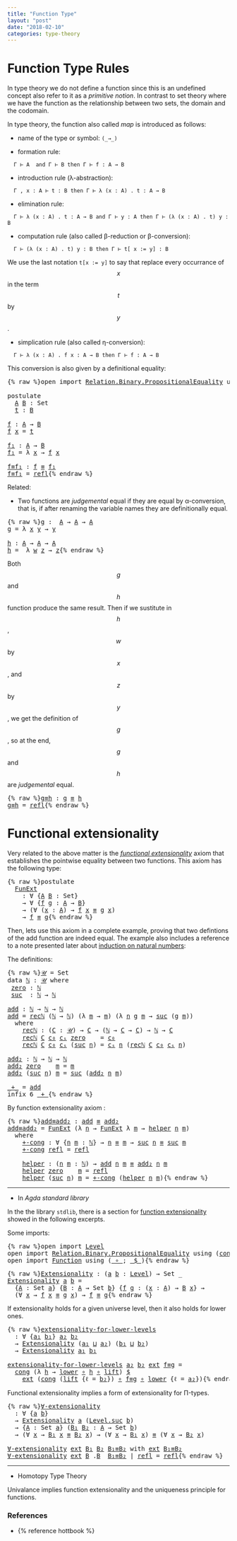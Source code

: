 ```yaml
---
title: "Function Type"
layout: "post"
date: "2018-02-10"
categories: type-theory
---
```


# Function Type Rules

In type theory we do not define a function since this is an undefined concept
also refer to it as a *primitive notion*. In contrast to set theory where we
have the function as the relationship between two sets, the domain and the
codomain.

In type theory, the function also called *map* is introduced as follows:

+ name of the type or symbol: `(_→_)`

+ formation rule:
```
  Γ ⊢ A  and Γ ⊢ B then Γ ⊢ f : A → B
```

+ introduction rule (λ-abstraction):
```
  Γ , x : A ⊢ t : B then Γ ⊢ λ (x : A) . t : A → B
```

+ elimination rule:
```
  Γ ⊢ λ (x : A) . t : A → B and Γ ⊢ y : A then Γ ⊢ (λ (x : A) . t) y : B
```

+ computation rule (also called β-reduction or β-conversion):
```
  Γ ⊢ (λ (x : A) . t) y : B then Γ ⊢ t[ x := y] : B
```
We use the last notation `t[x := y]` to say that replace every occurrance of
$$x$$ in the term $$t$$ by $$y$$.

+ simplication rule (also called η-conversion):
```
  Γ ⊢ λ (x : A) . f x : A → B then Γ ⊢ f : A → B
```
  This conversion is also given by a definitional equality:

<pre class="Agda">{% raw %}<a id="1145" class="Keyword">open</a> <a id="1150" class="Keyword">import</a> <a id="1157" href="https://agda.github.io/agda-stdlib/Relation.Binary.PropositionalEquality.html" class="Module">Relation.Binary.PropositionalEquality</a> <a id="1195" class="Keyword">using</a> <a id="1201" class="Symbol">(</a><a id="1202" href="https://agda.github.io/agda-stdlib/Agda.Builtin.Equality.html#83" class="Datatype Operator">_≡_</a><a id="1205" class="Symbol">;</a> <a id="1207" href="https://agda.github.io/agda-stdlib/Agda.Builtin.Equality.html#140" class="InductiveConstructor">refl</a><a id="1211" class="Symbol">)</a>

<a id="1214" class="Keyword">postulate</a>
  <a id="A"></a><a id="1226" href="{% endraw %}{% link _posts/2018-02-10-functions-in-type-theory.md %}{% raw %}#1226" class="Postulate">A</a> <a id="B"></a><a id="1228" href="{% endraw %}{% link _posts/2018-02-10-functions-in-type-theory.md %}{% raw %}#1228" class="Postulate">B</a> <a id="1230" class="Symbol">:</a> <a id="1232" class="PrimitiveType">Set</a>
  <a id="t"></a><a id="1238" href="{% endraw %}{% link _posts/2018-02-10-functions-in-type-theory.md %}{% raw %}#1238" class="Postulate">t</a> <a id="1240" class="Symbol">:</a> <a id="1242" href="{% endraw %}{% link _posts/2018-02-10-functions-in-type-theory.md %}{% raw %}#1228" class="Postulate">B</a>

<a id="f"></a><a id="1245" href="{% endraw %}{% link _posts/2018-02-10-functions-in-type-theory.md %}{% raw %}#1245" class="Function">f</a> <a id="1247" class="Symbol">:</a> <a id="1249" href="{% endraw %}{% link _posts/2018-02-10-functions-in-type-theory.md %}{% raw %}#1226" class="Postulate">A</a> <a id="1251" class="Symbol">→</a> <a id="1253" href="{% endraw %}{% link _posts/2018-02-10-functions-in-type-theory.md %}{% raw %}#1228" class="Postulate">B</a>
<a id="1255" href="{% endraw %}{% link _posts/2018-02-10-functions-in-type-theory.md %}{% raw %}#1245" class="Function">f</a> <a id="1257" href="{% endraw %}{% link _posts/2018-02-10-functions-in-type-theory.md %}{% raw %}#1257" class="Bound">x</a> <a id="1259" class="Symbol">=</a> <a id="1261" href="{% endraw %}{% link _posts/2018-02-10-functions-in-type-theory.md %}{% raw %}#1238" class="Postulate">t</a>

<a id="f₁"></a><a id="1264" href="{% endraw %}{% link _posts/2018-02-10-functions-in-type-theory.md %}{% raw %}#1264" class="Function">f₁</a> <a id="1267" class="Symbol">:</a> <a id="1269" href="{% endraw %}{% link _posts/2018-02-10-functions-in-type-theory.md %}{% raw %}#1226" class="Postulate">A</a> <a id="1271" class="Symbol">→</a> <a id="1273" href="{% endraw %}{% link _posts/2018-02-10-functions-in-type-theory.md %}{% raw %}#1228" class="Postulate">B</a>
<a id="1275" href="{% endraw %}{% link _posts/2018-02-10-functions-in-type-theory.md %}{% raw %}#1264" class="Function">f₁</a> <a id="1278" class="Symbol">=</a> <a id="1280" class="Symbol">λ</a> <a id="1282" href="{% endraw %}{% link _posts/2018-02-10-functions-in-type-theory.md %}{% raw %}#1282" class="Bound">x</a> <a id="1284" class="Symbol">→</a> <a id="1286" href="{% endraw %}{% link _posts/2018-02-10-functions-in-type-theory.md %}{% raw %}#1245" class="Function">f</a> <a id="1288" href="{% endraw %}{% link _posts/2018-02-10-functions-in-type-theory.md %}{% raw %}#1282" class="Bound">x</a>

<a id="f≡f₁"></a><a id="1291" href="{% endraw %}{% link _posts/2018-02-10-functions-in-type-theory.md %}{% raw %}#1291" class="Function">f≡f₁</a> <a id="1296" class="Symbol">:</a> <a id="1298" href="{% endraw %}{% link _posts/2018-02-10-functions-in-type-theory.md %}{% raw %}#1245" class="Function">f</a> <a id="1300" href="https://agda.github.io/agda-stdlib/Agda.Builtin.Equality.html#83" class="Datatype Operator">≡</a> <a id="1302" href="{% endraw %}{% link _posts/2018-02-10-functions-in-type-theory.md %}{% raw %}#1264" class="Function">f₁</a>
<a id="1305" href="{% endraw %}{% link _posts/2018-02-10-functions-in-type-theory.md %}{% raw %}#1291" class="Function">f≡f₁</a> <a id="1310" class="Symbol">=</a> <a id="1312" href="https://agda.github.io/agda-stdlib/Agda.Builtin.Equality.html#140" class="InductiveConstructor">refl</a>{% endraw %}</pre>

Related:

+ Two functions are *judgemental* equal if they are equal by α-conversion,
that is, if after renaming the variable names they are definitionally equal.

<pre class="Agda">{% raw %}<a id="g"></a><a id="1505" href="{% endraw %}{% link _posts/2018-02-10-functions-in-type-theory.md %}{% raw %}#1505" class="Function">g</a> <a id="1507" class="Symbol">:</a>  <a id="1510" href="{% endraw %}{% link _posts/2018-02-10-functions-in-type-theory.md %}{% raw %}#1226" class="Postulate">A</a> <a id="1512" class="Symbol">→</a> <a id="1514" href="{% endraw %}{% link _posts/2018-02-10-functions-in-type-theory.md %}{% raw %}#1226" class="Postulate">A</a> <a id="1516" class="Symbol">→</a> <a id="1518" href="{% endraw %}{% link _posts/2018-02-10-functions-in-type-theory.md %}{% raw %}#1226" class="Postulate">A</a>
<a id="1520" href="{% endraw %}{% link _posts/2018-02-10-functions-in-type-theory.md %}{% raw %}#1505" class="Function">g</a> <a id="1522" class="Symbol">=</a> <a id="1524" class="Symbol">λ</a> <a id="1526" href="{% endraw %}{% link _posts/2018-02-10-functions-in-type-theory.md %}{% raw %}#1526" class="Bound">x</a> <a id="1528" href="{% endraw %}{% link _posts/2018-02-10-functions-in-type-theory.md %}{% raw %}#1528" class="Bound">y</a> <a id="1530" class="Symbol">→</a> <a id="1532" href="{% endraw %}{% link _posts/2018-02-10-functions-in-type-theory.md %}{% raw %}#1528" class="Bound">y</a>

<a id="h"></a><a id="1535" href="{% endraw %}{% link _posts/2018-02-10-functions-in-type-theory.md %}{% raw %}#1535" class="Function">h</a> <a id="1537" class="Symbol">:</a> <a id="1539" href="{% endraw %}{% link _posts/2018-02-10-functions-in-type-theory.md %}{% raw %}#1226" class="Postulate">A</a> <a id="1541" class="Symbol">→</a> <a id="1543" href="{% endraw %}{% link _posts/2018-02-10-functions-in-type-theory.md %}{% raw %}#1226" class="Postulate">A</a> <a id="1545" class="Symbol">→</a> <a id="1547" href="{% endraw %}{% link _posts/2018-02-10-functions-in-type-theory.md %}{% raw %}#1226" class="Postulate">A</a>
<a id="1549" href="{% endraw %}{% link _posts/2018-02-10-functions-in-type-theory.md %}{% raw %}#1535" class="Function">h</a> <a id="1551" class="Symbol">=</a>  <a id="1554" class="Symbol">λ</a> <a id="1556" href="{% endraw %}{% link _posts/2018-02-10-functions-in-type-theory.md %}{% raw %}#1556" class="Bound">w</a> <a id="1558" href="{% endraw %}{% link _posts/2018-02-10-functions-in-type-theory.md %}{% raw %}#1558" class="Bound">z</a> <a id="1560" class="Symbol">→</a> <a id="1562" href="{% endraw %}{% link _posts/2018-02-10-functions-in-type-theory.md %}{% raw %}#1558" class="Bound">z</a>{% endraw %}</pre>

Both $$g$$ and $$h$$ function produce the same result.
Then if we sustitute in $$h$$, $$w$$ by $$x$$, and $$z$$ by $$y$$,
we get the definition of $$g$$, so at the end, $$g$$ and $$h$$ are
*judgemental* equal.

<pre class="Agda">{% raw %}<a id="g≡h"></a><a id="1800" href="{% endraw %}{% link _posts/2018-02-10-functions-in-type-theory.md %}{% raw %}#1800" class="Function">g≡h</a> <a id="1804" class="Symbol">:</a> <a id="1806" href="{% endraw %}{% link _posts/2018-02-10-functions-in-type-theory.md %}{% raw %}#1505" class="Function">g</a> <a id="1808" href="https://agda.github.io/agda-stdlib/Agda.Builtin.Equality.html#83" class="Datatype Operator">≡</a> <a id="1810" href="{% endraw %}{% link _posts/2018-02-10-functions-in-type-theory.md %}{% raw %}#1535" class="Function">h</a>
<a id="1812" href="{% endraw %}{% link _posts/2018-02-10-functions-in-type-theory.md %}{% raw %}#1800" class="Function">g≡h</a> <a id="1816" class="Symbol">=</a> <a id="1818" href="https://agda.github.io/agda-stdlib/Agda.Builtin.Equality.html#140" class="InductiveConstructor">refl</a>{% endraw %}</pre>

# Functional extensionality

Very related to the above matter is the [*functional extensionality*](https://ncatlab.org/nlab/show/function+extensionality)
axiom that establishes the pointwise equality between two functions.
This axiom has the following type:

<pre class="Agda">{% raw %}<a id="2107" class="Keyword">postulate</a>
  <a id="FunExt"></a><a id="2119" href="{% endraw %}{% link _posts/2018-02-10-functions-in-type-theory.md %}{% raw %}#2119" class="Postulate">FunExt</a>
    <a id="2130" class="Symbol">:</a> <a id="2132" class="Symbol">∀</a> <a id="2134" class="Symbol">{</a><a id="2135" href="{% endraw %}{% link _posts/2018-02-10-functions-in-type-theory.md %}{% raw %}#2135" class="Bound">A</a> <a id="2137" href="{% endraw %}{% link _posts/2018-02-10-functions-in-type-theory.md %}{% raw %}#2137" class="Bound">B</a> <a id="2139" class="Symbol">:</a> <a id="2141" class="PrimitiveType">Set</a><a id="2144" class="Symbol">}</a>
    <a id="2150" class="Symbol">→</a> <a id="2152" class="Symbol">∀</a> <a id="2154" class="Symbol">{</a><a id="2155" href="{% endraw %}{% link _posts/2018-02-10-functions-in-type-theory.md %}{% raw %}#2155" class="Bound">f</a> <a id="2157" href="{% endraw %}{% link _posts/2018-02-10-functions-in-type-theory.md %}{% raw %}#2157" class="Bound">g</a> <a id="2159" class="Symbol">:</a> <a id="2161" href="{% endraw %}{% link _posts/2018-02-10-functions-in-type-theory.md %}{% raw %}#2135" class="Bound">A</a> <a id="2163" class="Symbol">→</a> <a id="2165" href="{% endraw %}{% link _posts/2018-02-10-functions-in-type-theory.md %}{% raw %}#2137" class="Bound">B</a><a id="2166" class="Symbol">}</a>
    <a id="2172" class="Symbol">→</a> <a id="2174" class="Symbol">(∀</a> <a id="2177" class="Symbol">(</a><a id="2178" href="{% endraw %}{% link _posts/2018-02-10-functions-in-type-theory.md %}{% raw %}#2178" class="Bound">x</a> <a id="2180" class="Symbol">:</a> <a id="2182" href="{% endraw %}{% link _posts/2018-02-10-functions-in-type-theory.md %}{% raw %}#2135" class="Bound">A</a><a id="2183" class="Symbol">)</a> <a id="2185" class="Symbol">→</a> <a id="2187" href="{% endraw %}{% link _posts/2018-02-10-functions-in-type-theory.md %}{% raw %}#2155" class="Bound">f</a> <a id="2189" href="{% endraw %}{% link _posts/2018-02-10-functions-in-type-theory.md %}{% raw %}#2178" class="Bound">x</a> <a id="2191" href="https://agda.github.io/agda-stdlib/Agda.Builtin.Equality.html#83" class="Datatype Operator">≡</a> <a id="2193" href="{% endraw %}{% link _posts/2018-02-10-functions-in-type-theory.md %}{% raw %}#2157" class="Bound">g</a> <a id="2195" href="{% endraw %}{% link _posts/2018-02-10-functions-in-type-theory.md %}{% raw %}#2178" class="Bound">x</a><a id="2196" class="Symbol">)</a>
    <a id="2202" class="Symbol">→</a> <a id="2204" href="{% endraw %}{% link _posts/2018-02-10-functions-in-type-theory.md %}{% raw %}#2155" class="Bound">f</a> <a id="2206" href="https://agda.github.io/agda-stdlib/Agda.Builtin.Equality.html#83" class="Datatype Operator">≡</a> <a id="2208" href="{% endraw %}{% link _posts/2018-02-10-functions-in-type-theory.md %}{% raw %}#2157" class="Bound">g</a>{% endraw %}</pre>

Then, lets use this axiom in a complete example, proving that two defintions
of the add function are indeed equal. The example also includes a reference
to a note presented later about
[induction on natural numbers](https://jonaprieto.github.io/2018/02/14/induction-on-identity-types/):

The definitions:

<pre class="Agda">{% raw %}<a id="𝒰"></a><a id="2541" href="{% endraw %}{% link _posts/2018-02-10-functions-in-type-theory.md %}{% raw %}#2541" class="Function">𝒰</a> <a id="2543" class="Symbol">=</a> <a id="2545" class="PrimitiveType">Set</a>
<a id="2549" class="Keyword">data</a> <a id="ℕ"></a><a id="2554" href="{% endraw %}{% link _posts/2018-02-10-functions-in-type-theory.md %}{% raw %}#2554" class="Datatype">ℕ</a> <a id="2556" class="Symbol">:</a> <a id="2558" href="{% endraw %}{% link _posts/2018-02-10-functions-in-type-theory.md %}{% raw %}#2541" class="Function">𝒰</a> <a id="2560" class="Keyword">where</a>
 <a id="ℕ.zero"></a><a id="2567" href="{% endraw %}{% link _posts/2018-02-10-functions-in-type-theory.md %}{% raw %}#2567" class="InductiveConstructor">zero</a> <a id="2572" class="Symbol">:</a> <a id="2574" href="{% endraw %}{% link _posts/2018-02-10-functions-in-type-theory.md %}{% raw %}#2554" class="Datatype">ℕ</a>
 <a id="ℕ.suc"></a><a id="2577" href="{% endraw %}{% link _posts/2018-02-10-functions-in-type-theory.md %}{% raw %}#2577" class="InductiveConstructor">suc</a>  <a id="2582" class="Symbol">:</a> <a id="2584" href="{% endraw %}{% link _posts/2018-02-10-functions-in-type-theory.md %}{% raw %}#2554" class="Datatype">ℕ</a> <a id="2586" class="Symbol">→</a> <a id="2588" href="{% endraw %}{% link _posts/2018-02-10-functions-in-type-theory.md %}{% raw %}#2554" class="Datatype">ℕ</a>

<a id="add"></a><a id="2591" href="{% endraw %}{% link _posts/2018-02-10-functions-in-type-theory.md %}{% raw %}#2591" class="Function">add</a> <a id="2595" class="Symbol">:</a> <a id="2597" href="{% endraw %}{% link _posts/2018-02-10-functions-in-type-theory.md %}{% raw %}#2554" class="Datatype">ℕ</a> <a id="2599" class="Symbol">→</a> <a id="2601" href="{% endraw %}{% link _posts/2018-02-10-functions-in-type-theory.md %}{% raw %}#2554" class="Datatype">ℕ</a> <a id="2603" class="Symbol">→</a> <a id="2605" href="{% endraw %}{% link _posts/2018-02-10-functions-in-type-theory.md %}{% raw %}#2554" class="Datatype">ℕ</a>
<a id="2607" href="{% endraw %}{% link _posts/2018-02-10-functions-in-type-theory.md %}{% raw %}#2591" class="Function">add</a> <a id="2611" class="Symbol">=</a> <a id="2613" href="{% endraw %}{% link _posts/2018-02-10-functions-in-type-theory.md %}{% raw %}#2670" class="Function">recℕ</a> <a id="2618" class="Symbol">(</a><a id="2619" href="{% endraw %}{% link _posts/2018-02-10-functions-in-type-theory.md %}{% raw %}#2554" class="Datatype">ℕ</a> <a id="2621" class="Symbol">→</a> <a id="2623" href="{% endraw %}{% link _posts/2018-02-10-functions-in-type-theory.md %}{% raw %}#2554" class="Datatype">ℕ</a><a id="2624" class="Symbol">)</a> <a id="2626" class="Symbol">(λ</a> <a id="2629" href="{% endraw %}{% link _posts/2018-02-10-functions-in-type-theory.md %}{% raw %}#2629" class="Bound">m</a> <a id="2631" class="Symbol">→</a> <a id="2633" href="{% endraw %}{% link _posts/2018-02-10-functions-in-type-theory.md %}{% raw %}#2629" class="Bound">m</a><a id="2634" class="Symbol">)</a> <a id="2636" class="Symbol">(λ</a> <a id="2639" href="{% endraw %}{% link _posts/2018-02-10-functions-in-type-theory.md %}{% raw %}#2639" class="Bound">n</a> <a id="2641" href="{% endraw %}{% link _posts/2018-02-10-functions-in-type-theory.md %}{% raw %}#2641" class="Bound">g</a> <a id="2643" href="{% endraw %}{% link _posts/2018-02-10-functions-in-type-theory.md %}{% raw %}#2643" class="Bound">m</a> <a id="2645" class="Symbol">→</a> <a id="2647" href="{% endraw %}{% link _posts/2018-02-10-functions-in-type-theory.md %}{% raw %}#2577" class="InductiveConstructor">suc</a> <a id="2651" class="Symbol">(</a><a id="2652" href="{% endraw %}{% link _posts/2018-02-10-functions-in-type-theory.md %}{% raw %}#2641" class="Bound">g</a> <a id="2654" href="{% endraw %}{% link _posts/2018-02-10-functions-in-type-theory.md %}{% raw %}#2643" class="Bound">m</a><a id="2655" class="Symbol">))</a>
  <a id="2660" class="Keyword">where</a>
    <a id="2670" href="{% endraw %}{% link _posts/2018-02-10-functions-in-type-theory.md %}{% raw %}#2670" class="Function">recℕ</a> <a id="2675" class="Symbol">:</a> <a id="2677" class="Symbol">(</a><a id="2678" href="{% endraw %}{% link _posts/2018-02-10-functions-in-type-theory.md %}{% raw %}#2678" class="Bound">C</a> <a id="2680" class="Symbol">:</a> <a id="2682" href="{% endraw %}{% link _posts/2018-02-10-functions-in-type-theory.md %}{% raw %}#2541" class="Function">𝒰</a><a id="2683" class="Symbol">)</a> <a id="2685" class="Symbol">→</a> <a id="2687" href="{% endraw %}{% link _posts/2018-02-10-functions-in-type-theory.md %}{% raw %}#2678" class="Bound">C</a> <a id="2689" class="Symbol">→</a> <a id="2691" class="Symbol">(</a><a id="2692" href="{% endraw %}{% link _posts/2018-02-10-functions-in-type-theory.md %}{% raw %}#2554" class="Datatype">ℕ</a> <a id="2694" class="Symbol">→</a> <a id="2696" href="{% endraw %}{% link _posts/2018-02-10-functions-in-type-theory.md %}{% raw %}#2678" class="Bound">C</a> <a id="2698" class="Symbol">→</a> <a id="2700" href="{% endraw %}{% link _posts/2018-02-10-functions-in-type-theory.md %}{% raw %}#2678" class="Bound">C</a><a id="2701" class="Symbol">)</a> <a id="2703" class="Symbol">→</a> <a id="2705" href="{% endraw %}{% link _posts/2018-02-10-functions-in-type-theory.md %}{% raw %}#2554" class="Datatype">ℕ</a> <a id="2707" class="Symbol">→</a> <a id="2709" href="{% endraw %}{% link _posts/2018-02-10-functions-in-type-theory.md %}{% raw %}#2678" class="Bound">C</a>
    <a id="2715" href="{% endraw %}{% link _posts/2018-02-10-functions-in-type-theory.md %}{% raw %}#2670" class="Function">recℕ</a> <a id="2720" href="{% endraw %}{% link _posts/2018-02-10-functions-in-type-theory.md %}{% raw %}#2720" class="Bound">C</a> <a id="2722" href="{% endraw %}{% link _posts/2018-02-10-functions-in-type-theory.md %}{% raw %}#2722" class="Bound">c₀</a> <a id="2725" href="{% endraw %}{% link _posts/2018-02-10-functions-in-type-theory.md %}{% raw %}#2725" class="Bound">cₛ</a> <a id="2728" href="{% endraw %}{% link _posts/2018-02-10-functions-in-type-theory.md %}{% raw %}#2567" class="InductiveConstructor">zero</a>    <a id="2736" class="Symbol">=</a> <a id="2738" href="{% endraw %}{% link _posts/2018-02-10-functions-in-type-theory.md %}{% raw %}#2722" class="Bound">c₀</a>
    <a id="2745" href="{% endraw %}{% link _posts/2018-02-10-functions-in-type-theory.md %}{% raw %}#2670" class="Function">recℕ</a> <a id="2750" href="{% endraw %}{% link _posts/2018-02-10-functions-in-type-theory.md %}{% raw %}#2750" class="Bound">C</a> <a id="2752" href="{% endraw %}{% link _posts/2018-02-10-functions-in-type-theory.md %}{% raw %}#2752" class="Bound">c₀</a> <a id="2755" href="{% endraw %}{% link _posts/2018-02-10-functions-in-type-theory.md %}{% raw %}#2755" class="Bound">cₛ</a> <a id="2758" class="Symbol">(</a><a id="2759" href="{% endraw %}{% link _posts/2018-02-10-functions-in-type-theory.md %}{% raw %}#2577" class="InductiveConstructor">suc</a> <a id="2763" href="{% endraw %}{% link _posts/2018-02-10-functions-in-type-theory.md %}{% raw %}#2763" class="Bound">n</a><a id="2764" class="Symbol">)</a> <a id="2766" class="Symbol">=</a> <a id="2768" href="{% endraw %}{% link _posts/2018-02-10-functions-in-type-theory.md %}{% raw %}#2755" class="Bound">cₛ</a> <a id="2771" href="{% endraw %}{% link _posts/2018-02-10-functions-in-type-theory.md %}{% raw %}#2763" class="Bound">n</a> <a id="2773" class="Symbol">(</a><a id="2774" href="{% endraw %}{% link _posts/2018-02-10-functions-in-type-theory.md %}{% raw %}#2670" class="Function">recℕ</a> <a id="2779" href="{% endraw %}{% link _posts/2018-02-10-functions-in-type-theory.md %}{% raw %}#2750" class="Bound">C</a> <a id="2781" href="{% endraw %}{% link _posts/2018-02-10-functions-in-type-theory.md %}{% raw %}#2752" class="Bound">c₀</a> <a id="2784" href="{% endraw %}{% link _posts/2018-02-10-functions-in-type-theory.md %}{% raw %}#2755" class="Bound">cₛ</a> <a id="2787" href="{% endraw %}{% link _posts/2018-02-10-functions-in-type-theory.md %}{% raw %}#2763" class="Bound">n</a><a id="2788" class="Symbol">)</a>

<a id="add₂"></a><a id="2791" href="{% endraw %}{% link _posts/2018-02-10-functions-in-type-theory.md %}{% raw %}#2791" class="Function">add₂</a> <a id="2796" class="Symbol">:</a> <a id="2798" href="{% endraw %}{% link _posts/2018-02-10-functions-in-type-theory.md %}{% raw %}#2554" class="Datatype">ℕ</a> <a id="2800" class="Symbol">→</a> <a id="2802" href="{% endraw %}{% link _posts/2018-02-10-functions-in-type-theory.md %}{% raw %}#2554" class="Datatype">ℕ</a> <a id="2804" class="Symbol">→</a> <a id="2806" href="{% endraw %}{% link _posts/2018-02-10-functions-in-type-theory.md %}{% raw %}#2554" class="Datatype">ℕ</a>
<a id="2808" href="{% endraw %}{% link _posts/2018-02-10-functions-in-type-theory.md %}{% raw %}#2791" class="Function">add₂</a> <a id="2813" href="{% endraw %}{% link _posts/2018-02-10-functions-in-type-theory.md %}{% raw %}#2567" class="InductiveConstructor">zero</a>    <a id="2821" href="{% endraw %}{% link _posts/2018-02-10-functions-in-type-theory.md %}{% raw %}#2821" class="Bound">m</a> <a id="2823" class="Symbol">=</a> <a id="2825" href="{% endraw %}{% link _posts/2018-02-10-functions-in-type-theory.md %}{% raw %}#2821" class="Bound">m</a>
<a id="2827" href="{% endraw %}{% link _posts/2018-02-10-functions-in-type-theory.md %}{% raw %}#2791" class="Function">add₂</a> <a id="2832" class="Symbol">(</a><a id="2833" href="{% endraw %}{% link _posts/2018-02-10-functions-in-type-theory.md %}{% raw %}#2577" class="InductiveConstructor">suc</a> <a id="2837" href="{% endraw %}{% link _posts/2018-02-10-functions-in-type-theory.md %}{% raw %}#2837" class="Bound">n</a><a id="2838" class="Symbol">)</a> <a id="2840" href="{% endraw %}{% link _posts/2018-02-10-functions-in-type-theory.md %}{% raw %}#2840" class="Bound">m</a> <a id="2842" class="Symbol">=</a> <a id="2844" href="{% endraw %}{% link _posts/2018-02-10-functions-in-type-theory.md %}{% raw %}#2577" class="InductiveConstructor">suc</a> <a id="2848" class="Symbol">(</a><a id="2849" href="{% endraw %}{% link _posts/2018-02-10-functions-in-type-theory.md %}{% raw %}#2791" class="Function">add₂</a> <a id="2854" href="{% endraw %}{% link _posts/2018-02-10-functions-in-type-theory.md %}{% raw %}#2837" class="Bound">n</a> <a id="2856" href="{% endraw %}{% link _posts/2018-02-10-functions-in-type-theory.md %}{% raw %}#2840" class="Bound">m</a><a id="2857" class="Symbol">)</a>

<a id="_+_"></a><a id="2860" href="{% endraw %}{% link _posts/2018-02-10-functions-in-type-theory.md %}{% raw %}#2860" class="Function Operator">_+_</a> <a id="2864" class="Symbol">=</a> <a id="2866" href="{% endraw %}{% link _posts/2018-02-10-functions-in-type-theory.md %}{% raw %}#2591" class="Function">add</a>
<a id="2870" class="Keyword">infix</a> <a id="2876" class="Number">6</a> <a id="2878" href="{% endraw %}{% link _posts/2018-02-10-functions-in-type-theory.md %}{% raw %}#2860" class="Function Operator">_+_</a>{% endraw %}</pre>

By function extensionality axiom :

<pre class="Agda">{% raw %}<a id="add≡add₂"></a><a id="2943" href="{% endraw %}{% link _posts/2018-02-10-functions-in-type-theory.md %}{% raw %}#2943" class="Function">add≡add₂</a> <a id="2952" class="Symbol">:</a> <a id="2954" href="{% endraw %}{% link _posts/2018-02-10-functions-in-type-theory.md %}{% raw %}#2591" class="Function">add</a> <a id="2958" href="https://agda.github.io/agda-stdlib/Agda.Builtin.Equality.html#83" class="Datatype Operator">≡</a> <a id="2960" href="{% endraw %}{% link _posts/2018-02-10-functions-in-type-theory.md %}{% raw %}#2791" class="Function">add₂</a>
<a id="2965" href="{% endraw %}{% link _posts/2018-02-10-functions-in-type-theory.md %}{% raw %}#2943" class="Function">add≡add₂</a> <a id="2974" class="Symbol">=</a> <a id="2976" href="{% endraw %}{% link _posts/2018-02-10-functions-in-type-theory.md %}{% raw %}#2119" class="Postulate">FunExt</a> <a id="2983" class="Symbol">(λ</a> <a id="2986" href="{% endraw %}{% link _posts/2018-02-10-functions-in-type-theory.md %}{% raw %}#2986" class="Bound">n</a> <a id="2988" class="Symbol">→</a> <a id="2990" href="{% endraw %}{% link _posts/2018-02-10-functions-in-type-theory.md %}{% raw %}#2119" class="Postulate">FunExt</a> <a id="2997" class="Symbol">λ</a> <a id="2999" href="{% endraw %}{% link _posts/2018-02-10-functions-in-type-theory.md %}{% raw %}#2999" class="Bound">m</a> <a id="3001" class="Symbol">→</a> <a id="3003" href="{% endraw %}{% link _posts/2018-02-10-functions-in-type-theory.md %}{% raw %}#3100" class="Function">helper</a> <a id="3010" href="{% endraw %}{% link _posts/2018-02-10-functions-in-type-theory.md %}{% raw %}#2986" class="Bound">n</a> <a id="3012" href="{% endraw %}{% link _posts/2018-02-10-functions-in-type-theory.md %}{% raw %}#2999" class="Bound">m</a><a id="3013" class="Symbol">)</a>
  <a id="3017" class="Keyword">where</a>
    <a id="3027" href="{% endraw %}{% link _posts/2018-02-10-functions-in-type-theory.md %}{% raw %}#3027" class="Function">+-cong</a> <a id="3034" class="Symbol">:</a> <a id="3036" class="Symbol">∀</a> <a id="3038" class="Symbol">{</a><a id="3039" href="{% endraw %}{% link _posts/2018-02-10-functions-in-type-theory.md %}{% raw %}#3039" class="Bound">n</a> <a id="3041" href="{% endraw %}{% link _posts/2018-02-10-functions-in-type-theory.md %}{% raw %}#3041" class="Bound">m</a> <a id="3043" class="Symbol">:</a> <a id="3045" href="{% endraw %}{% link _posts/2018-02-10-functions-in-type-theory.md %}{% raw %}#2554" class="Datatype">ℕ</a><a id="3046" class="Symbol">}</a> <a id="3048" class="Symbol">→</a> <a id="3050" href="{% endraw %}{% link _posts/2018-02-10-functions-in-type-theory.md %}{% raw %}#3039" class="Bound">n</a> <a id="3052" href="https://agda.github.io/agda-stdlib/Agda.Builtin.Equality.html#83" class="Datatype Operator">≡</a> <a id="3054" href="{% endraw %}{% link _posts/2018-02-10-functions-in-type-theory.md %}{% raw %}#3041" class="Bound">m</a> <a id="3056" class="Symbol">→</a> <a id="3058" href="{% endraw %}{% link _posts/2018-02-10-functions-in-type-theory.md %}{% raw %}#2577" class="InductiveConstructor">suc</a> <a id="3062" href="{% endraw %}{% link _posts/2018-02-10-functions-in-type-theory.md %}{% raw %}#3039" class="Bound">n</a> <a id="3064" href="https://agda.github.io/agda-stdlib/Agda.Builtin.Equality.html#83" class="Datatype Operator">≡</a> <a id="3066" href="{% endraw %}{% link _posts/2018-02-10-functions-in-type-theory.md %}{% raw %}#2577" class="InductiveConstructor">suc</a> <a id="3070" href="{% endraw %}{% link _posts/2018-02-10-functions-in-type-theory.md %}{% raw %}#3041" class="Bound">m</a>
    <a id="3076" href="{% endraw %}{% link _posts/2018-02-10-functions-in-type-theory.md %}{% raw %}#3027" class="Function">+-cong</a> <a id="3083" href="https://agda.github.io/agda-stdlib/Agda.Builtin.Equality.html#140" class="InductiveConstructor">refl</a> <a id="3088" class="Symbol">=</a> <a id="3090" href="https://agda.github.io/agda-stdlib/Agda.Builtin.Equality.html#140" class="InductiveConstructor">refl</a>

    <a id="3100" href="{% endraw %}{% link _posts/2018-02-10-functions-in-type-theory.md %}{% raw %}#3100" class="Function">helper</a> <a id="3107" class="Symbol">:</a> <a id="3109" class="Symbol">(</a><a id="3110" href="{% endraw %}{% link _posts/2018-02-10-functions-in-type-theory.md %}{% raw %}#3110" class="Bound">n</a> <a id="3112" href="{% endraw %}{% link _posts/2018-02-10-functions-in-type-theory.md %}{% raw %}#3112" class="Bound">m</a> <a id="3114" class="Symbol">:</a> <a id="3116" href="{% endraw %}{% link _posts/2018-02-10-functions-in-type-theory.md %}{% raw %}#2554" class="Datatype">ℕ</a><a id="3117" class="Symbol">)</a> <a id="3119" class="Symbol">→</a> <a id="3121" href="{% endraw %}{% link _posts/2018-02-10-functions-in-type-theory.md %}{% raw %}#2591" class="Function">add</a> <a id="3125" href="{% endraw %}{% link _posts/2018-02-10-functions-in-type-theory.md %}{% raw %}#3110" class="Bound">n</a> <a id="3127" href="{% endraw %}{% link _posts/2018-02-10-functions-in-type-theory.md %}{% raw %}#3112" class="Bound">m</a> <a id="3129" href="https://agda.github.io/agda-stdlib/Agda.Builtin.Equality.html#83" class="Datatype Operator">≡</a> <a id="3131" href="{% endraw %}{% link _posts/2018-02-10-functions-in-type-theory.md %}{% raw %}#2791" class="Function">add₂</a> <a id="3136" href="{% endraw %}{% link _posts/2018-02-10-functions-in-type-theory.md %}{% raw %}#3110" class="Bound">n</a> <a id="3138" href="{% endraw %}{% link _posts/2018-02-10-functions-in-type-theory.md %}{% raw %}#3112" class="Bound">m</a>
    <a id="3144" href="{% endraw %}{% link _posts/2018-02-10-functions-in-type-theory.md %}{% raw %}#3100" class="Function">helper</a> <a id="3151" href="{% endraw %}{% link _posts/2018-02-10-functions-in-type-theory.md %}{% raw %}#2567" class="InductiveConstructor">zero</a>    <a id="3159" href="{% endraw %}{% link _posts/2018-02-10-functions-in-type-theory.md %}{% raw %}#3159" class="Bound">m</a> <a id="3161" class="Symbol">=</a> <a id="3163" href="https://agda.github.io/agda-stdlib/Agda.Builtin.Equality.html#140" class="InductiveConstructor">refl</a>
    <a id="3172" href="{% endraw %}{% link _posts/2018-02-10-functions-in-type-theory.md %}{% raw %}#3100" class="Function">helper</a> <a id="3179" class="Symbol">(</a><a id="3180" href="{% endraw %}{% link _posts/2018-02-10-functions-in-type-theory.md %}{% raw %}#2577" class="InductiveConstructor">suc</a> <a id="3184" href="{% endraw %}{% link _posts/2018-02-10-functions-in-type-theory.md %}{% raw %}#3184" class="Bound">n</a><a id="3185" class="Symbol">)</a> <a id="3187" href="{% endraw %}{% link _posts/2018-02-10-functions-in-type-theory.md %}{% raw %}#3187" class="Bound">m</a> <a id="3189" class="Symbol">=</a> <a id="3191" href="{% endraw %}{% link _posts/2018-02-10-functions-in-type-theory.md %}{% raw %}#3027" class="Function">+-cong</a> <a id="3198" class="Symbol">(</a><a id="3199" href="{% endraw %}{% link _posts/2018-02-10-functions-in-type-theory.md %}{% raw %}#3100" class="Function">helper</a> <a id="3206" href="{% endraw %}{% link _posts/2018-02-10-functions-in-type-theory.md %}{% raw %}#3184" class="Bound">n</a> <a id="3208" href="{% endraw %}{% link _posts/2018-02-10-functions-in-type-theory.md %}{% raw %}#3187" class="Bound">m</a><a id="3209" class="Symbol">)</a>{% endraw %}</pre>

-----------------------------------------------------------------------------

+ In *Agda standard library*

In the the library `stdlib`, there is a section for [function
extensionality](https://agda.github.io/agda-stdlib/Relation.Binary.PropositionalEquality.html#4385
) showed in the following excerpts.

Some imports:

<pre class="Agda">{% raw %}<a id="3558" class="Keyword">open</a> <a id="3563" class="Keyword">import</a> <a id="3570" href="https://agda.github.io/agda-stdlib/Level.html" class="Module">Level</a>
<a id="3576" class="Keyword">open</a> <a id="3581" class="Keyword">import</a> <a id="3588" href="https://agda.github.io/agda-stdlib/Relation.Binary.PropositionalEquality.html" class="Module">Relation.Binary.PropositionalEquality</a> <a id="3626" class="Keyword">using</a> <a id="3632" class="Symbol">(</a><a id="3633" href="https://agda.github.io/agda-stdlib/Relation.Binary.PropositionalEquality.html#1075" class="Function">cong</a><a id="3637" class="Symbol">)</a>
<a id="3639" class="Keyword">open</a> <a id="3644" class="Keyword">import</a> <a id="3651" href="https://agda.github.io/agda-stdlib/Function.html" class="Module">Function</a> <a id="3660" class="Keyword">using</a> <a id="3666" class="Symbol">(</a><a id="3667" href="https://agda.github.io/agda-stdlib/Function.html#759" class="Function Operator">_∘_</a><a id="3670" class="Symbol">;</a> <a id="3672" href="https://agda.github.io/agda-stdlib/Function.html#1881" class="Function Operator">_$_</a><a id="3675" class="Symbol">)</a>{% endraw %}</pre>

<pre class="Agda">{% raw %}<a id="Extensionality"></a><a id="3702" href="{% endraw %}{% link _posts/2018-02-10-functions-in-type-theory.md %}{% raw %}#3702" class="Function">Extensionality</a> <a id="3717" class="Symbol">:</a> <a id="3719" class="Symbol">(</a><a id="3720" href="{% endraw %}{% link _posts/2018-02-10-functions-in-type-theory.md %}{% raw %}#3720" class="Bound">a</a> <a id="3722" href="{% endraw %}{% link _posts/2018-02-10-functions-in-type-theory.md %}{% raw %}#3722" class="Bound">b</a> <a id="3724" class="Symbol">:</a> <a id="3726" href="Agda.Primitive.html#408" class="Postulate">Level</a><a id="3731" class="Symbol">)</a> <a id="3733" class="Symbol">→</a> <a id="3735" class="PrimitiveType">Set</a> <a id="3739" class="Symbol">_</a>
<a id="3741" href="{% endraw %}{% link _posts/2018-02-10-functions-in-type-theory.md %}{% raw %}#3702" class="Function">Extensionality</a> <a id="3756" href="{% endraw %}{% link _posts/2018-02-10-functions-in-type-theory.md %}{% raw %}#3756" class="Bound">a</a> <a id="3758" href="{% endraw %}{% link _posts/2018-02-10-functions-in-type-theory.md %}{% raw %}#3758" class="Bound">b</a> <a id="3760" class="Symbol">=</a>
  <a id="3764" class="Symbol">{</a><a id="3765" href="{% endraw %}{% link _posts/2018-02-10-functions-in-type-theory.md %}{% raw %}#3765" class="Bound">A</a> <a id="3767" class="Symbol">:</a> <a id="3769" class="PrimitiveType">Set</a> <a id="3773" href="{% endraw %}{% link _posts/2018-02-10-functions-in-type-theory.md %}{% raw %}#3756" class="Bound">a</a><a id="3774" class="Symbol">}</a> <a id="3776" class="Symbol">{</a><a id="3777" href="{% endraw %}{% link _posts/2018-02-10-functions-in-type-theory.md %}{% raw %}#3777" class="Bound">B</a> <a id="3779" class="Symbol">:</a> <a id="3781" href="{% endraw %}{% link _posts/2018-02-10-functions-in-type-theory.md %}{% raw %}#3765" class="Bound">A</a> <a id="3783" class="Symbol">→</a> <a id="3785" class="PrimitiveType">Set</a> <a id="3789" href="{% endraw %}{% link _posts/2018-02-10-functions-in-type-theory.md %}{% raw %}#3758" class="Bound">b</a><a id="3790" class="Symbol">}</a> <a id="3792" class="Symbol">{</a><a id="3793" href="{% endraw %}{% link _posts/2018-02-10-functions-in-type-theory.md %}{% raw %}#3793" class="Bound">f</a> <a id="3795" href="{% endraw %}{% link _posts/2018-02-10-functions-in-type-theory.md %}{% raw %}#3795" class="Bound">g</a> <a id="3797" class="Symbol">:</a> <a id="3799" class="Symbol">(</a><a id="3800" href="{% endraw %}{% link _posts/2018-02-10-functions-in-type-theory.md %}{% raw %}#3800" class="Bound">x</a> <a id="3802" class="Symbol">:</a> <a id="3804" href="{% endraw %}{% link _posts/2018-02-10-functions-in-type-theory.md %}{% raw %}#3765" class="Bound">A</a><a id="3805" class="Symbol">)</a> <a id="3807" class="Symbol">→</a> <a id="3809" href="{% endraw %}{% link _posts/2018-02-10-functions-in-type-theory.md %}{% raw %}#3777" class="Bound">B</a> <a id="3811" href="{% endraw %}{% link _posts/2018-02-10-functions-in-type-theory.md %}{% raw %}#3800" class="Bound">x</a><a id="3812" class="Symbol">}</a> <a id="3814" class="Symbol">→</a>
  <a id="3818" class="Symbol">(∀</a> <a id="3821" href="{% endraw %}{% link _posts/2018-02-10-functions-in-type-theory.md %}{% raw %}#3821" class="Bound">x</a> <a id="3823" class="Symbol">→</a> <a id="3825" href="{% endraw %}{% link _posts/2018-02-10-functions-in-type-theory.md %}{% raw %}#3793" class="Bound">f</a> <a id="3827" href="{% endraw %}{% link _posts/2018-02-10-functions-in-type-theory.md %}{% raw %}#3821" class="Bound">x</a> <a id="3829" href="https://agda.github.io/agda-stdlib/Agda.Builtin.Equality.html#83" class="Datatype Operator">≡</a> <a id="3831" href="{% endraw %}{% link _posts/2018-02-10-functions-in-type-theory.md %}{% raw %}#3795" class="Bound">g</a> <a id="3833" href="{% endraw %}{% link _posts/2018-02-10-functions-in-type-theory.md %}{% raw %}#3821" class="Bound">x</a><a id="3834" class="Symbol">)</a> <a id="3836" class="Symbol">→</a> <a id="3838" href="{% endraw %}{% link _posts/2018-02-10-functions-in-type-theory.md %}{% raw %}#3793" class="Bound">f</a> <a id="3840" href="https://agda.github.io/agda-stdlib/Agda.Builtin.Equality.html#83" class="Datatype Operator">≡</a> <a id="3842" href="{% endraw %}{% link _posts/2018-02-10-functions-in-type-theory.md %}{% raw %}#3795" class="Bound">g</a>{% endraw %}</pre>

If extensionality holds for a given universe level, then it also
holds for lower ones.

<pre class="Agda">{% raw %}<a id="extensionality-for-lower-levels"></a><a id="3957" href="{% endraw %}{% link _posts/2018-02-10-functions-in-type-theory.md %}{% raw %}#3957" class="Function">extensionality-for-lower-levels</a>
  <a id="3991" class="Symbol">:</a> <a id="3993" class="Symbol">∀</a> <a id="3995" class="Symbol">{</a><a id="3996" href="{% endraw %}{% link _posts/2018-02-10-functions-in-type-theory.md %}{% raw %}#3996" class="Bound">a₁</a> <a id="3999" href="{% endraw %}{% link _posts/2018-02-10-functions-in-type-theory.md %}{% raw %}#3999" class="Bound">b₁</a><a id="4001" class="Symbol">}</a> <a id="4003" href="{% endraw %}{% link _posts/2018-02-10-functions-in-type-theory.md %}{% raw %}#4003" class="Bound">a₂</a> <a id="4006" href="{% endraw %}{% link _posts/2018-02-10-functions-in-type-theory.md %}{% raw %}#4006" class="Bound">b₂</a>
  <a id="4011" class="Symbol">→</a> <a id="4013" href="{% endraw %}{% link _posts/2018-02-10-functions-in-type-theory.md %}{% raw %}#3702" class="Function">Extensionality</a> <a id="4028" class="Symbol">(</a><a id="4029" href="{% endraw %}{% link _posts/2018-02-10-functions-in-type-theory.md %}{% raw %}#3996" class="Bound">a₁</a> <a id="4032" href="Agda.Primitive.html#657" class="Primitive Operator">⊔</a> <a id="4034" href="{% endraw %}{% link _posts/2018-02-10-functions-in-type-theory.md %}{% raw %}#4003" class="Bound">a₂</a><a id="4036" class="Symbol">)</a> <a id="4038" class="Symbol">(</a><a id="4039" href="{% endraw %}{% link _posts/2018-02-10-functions-in-type-theory.md %}{% raw %}#3999" class="Bound">b₁</a> <a id="4042" href="Agda.Primitive.html#657" class="Primitive Operator">⊔</a> <a id="4044" href="{% endraw %}{% link _posts/2018-02-10-functions-in-type-theory.md %}{% raw %}#4006" class="Bound">b₂</a><a id="4046" class="Symbol">)</a>
  <a id="4050" class="Symbol">→</a> <a id="4052" href="{% endraw %}{% link _posts/2018-02-10-functions-in-type-theory.md %}{% raw %}#3702" class="Function">Extensionality</a> <a id="4067" href="{% endraw %}{% link _posts/2018-02-10-functions-in-type-theory.md %}{% raw %}#3996" class="Bound">a₁</a> <a id="4070" href="{% endraw %}{% link _posts/2018-02-10-functions-in-type-theory.md %}{% raw %}#3999" class="Bound">b₁</a>

<a id="4074" href="{% endraw %}{% link _posts/2018-02-10-functions-in-type-theory.md %}{% raw %}#3957" class="Function">extensionality-for-lower-levels</a> <a id="4106" href="{% endraw %}{% link _posts/2018-02-10-functions-in-type-theory.md %}{% raw %}#4106" class="Bound">a₂</a> <a id="4109" href="{% endraw %}{% link _posts/2018-02-10-functions-in-type-theory.md %}{% raw %}#4109" class="Bound">b₂</a> <a id="4112" href="{% endraw %}{% link _posts/2018-02-10-functions-in-type-theory.md %}{% raw %}#4112" class="Bound">ext</a> <a id="4116" href="{% endraw %}{% link _posts/2018-02-10-functions-in-type-theory.md %}{% raw %}#4116" class="Bound">f≡g</a> <a id="4120" class="Symbol">=</a>
  <a id="4124" href="https://agda.github.io/agda-stdlib/Relation.Binary.PropositionalEquality.html#1075" class="Function">cong</a> <a id="4129" class="Symbol">(λ</a> <a id="4132" href="{% endraw %}{% link _posts/2018-02-10-functions-in-type-theory.md %}{% raw %}#4132" class="Bound">h</a> <a id="4134" class="Symbol">→</a> <a id="4136" href="https://agda.github.io/agda-stdlib/Level.html#420" class="Field">lower</a> <a id="4142" href="https://agda.github.io/agda-stdlib/Function.html#759" class="Function Operator">∘</a> <a id="4144" href="{% endraw %}{% link _posts/2018-02-10-functions-in-type-theory.md %}{% raw %}#4132" class="Bound">h</a> <a id="4146" href="https://agda.github.io/agda-stdlib/Function.html#759" class="Function Operator">∘</a> <a id="4148" href="https://agda.github.io/agda-stdlib/Level.html#407" class="InductiveConstructor">lift</a><a id="4152" class="Symbol">)</a> <a id="4154" href="https://agda.github.io/agda-stdlib/Function.html#1881" class="Function Operator">$</a>
    <a id="4160" href="{% endraw %}{% link _posts/2018-02-10-functions-in-type-theory.md %}{% raw %}#4112" class="Bound">ext</a> <a id="4164" class="Symbol">(</a><a id="4165" href="https://agda.github.io/agda-stdlib/Relation.Binary.PropositionalEquality.html#1075" class="Function">cong</a> <a id="4170" class="Symbol">(</a><a id="4171" href="https://agda.github.io/agda-stdlib/Level.html#407" class="InductiveConstructor">lift</a> <a id="4176" class="Symbol">{</a><a id="4177" class="Argument">ℓ</a> <a id="4179" class="Symbol">=</a> <a id="4181" href="{% endraw %}{% link _posts/2018-02-10-functions-in-type-theory.md %}{% raw %}#4109" class="Bound">b₂</a><a id="4183" class="Symbol">})</a> <a id="4186" href="https://agda.github.io/agda-stdlib/Function.html#759" class="Function Operator">∘</a> <a id="4188" href="{% endraw %}{% link _posts/2018-02-10-functions-in-type-theory.md %}{% raw %}#4116" class="Bound">f≡g</a> <a id="4192" href="https://agda.github.io/agda-stdlib/Function.html#759" class="Function Operator">∘</a> <a id="4194" href="https://agda.github.io/agda-stdlib/Level.html#420" class="Field">lower</a> <a id="4200" class="Symbol">{</a><a id="4201" class="Argument">ℓ</a> <a id="4203" class="Symbol">=</a> <a id="4205" href="{% endraw %}{% link _posts/2018-02-10-functions-in-type-theory.md %}{% raw %}#4106" class="Bound">a₂</a><a id="4207" class="Symbol">})</a>{% endraw %}</pre>

Functional extensionality implies a form of extensionality for
Π-types.

<pre class="Agda">{% raw %}<a id="∀-extensionality"></a><a id="4308" href="{% endraw %}{% link _posts/2018-02-10-functions-in-type-theory.md %}{% raw %}#4308" class="Function">∀-extensionality</a>
  <a id="4327" class="Symbol">:</a> <a id="4329" class="Symbol">∀</a> <a id="4331" class="Symbol">{</a><a id="4332" href="{% endraw %}{% link _posts/2018-02-10-functions-in-type-theory.md %}{% raw %}#4332" class="Bound">a</a> <a id="4334" href="{% endraw %}{% link _posts/2018-02-10-functions-in-type-theory.md %}{% raw %}#4334" class="Bound">b</a><a id="4335" class="Symbol">}</a>
  <a id="4339" class="Symbol">→</a> <a id="4341" href="{% endraw %}{% link _posts/2018-02-10-functions-in-type-theory.md %}{% raw %}#3702" class="Function">Extensionality</a> <a id="4356" href="{% endraw %}{% link _posts/2018-02-10-functions-in-type-theory.md %}{% raw %}#4332" class="Bound">a</a> <a id="4358" class="Symbol">(</a><a id="4359" href="Agda.Primitive.html#627" class="Primitive">Level.suc</a> <a id="4369" href="{% endraw %}{% link _posts/2018-02-10-functions-in-type-theory.md %}{% raw %}#4334" class="Bound">b</a><a id="4370" class="Symbol">)</a>
  <a id="4374" class="Symbol">→</a> <a id="4376" class="Symbol">{</a><a id="4377" href="{% endraw %}{% link _posts/2018-02-10-functions-in-type-theory.md %}{% raw %}#4377" class="Bound">A</a> <a id="4379" class="Symbol">:</a> <a id="4381" class="PrimitiveType">Set</a> <a id="4385" href="{% endraw %}{% link _posts/2018-02-10-functions-in-type-theory.md %}{% raw %}#4332" class="Bound">a</a><a id="4386" class="Symbol">}</a> <a id="4388" class="Symbol">(</a><a id="4389" href="{% endraw %}{% link _posts/2018-02-10-functions-in-type-theory.md %}{% raw %}#4389" class="Bound">B₁</a> <a id="4392" href="{% endraw %}{% link _posts/2018-02-10-functions-in-type-theory.md %}{% raw %}#4392" class="Bound">B₂</a> <a id="4395" class="Symbol">:</a> <a id="4397" href="{% endraw %}{% link _posts/2018-02-10-functions-in-type-theory.md %}{% raw %}#4377" class="Bound">A</a> <a id="4399" class="Symbol">→</a> <a id="4401" class="PrimitiveType">Set</a> <a id="4405" href="{% endraw %}{% link _posts/2018-02-10-functions-in-type-theory.md %}{% raw %}#4334" class="Bound">b</a><a id="4406" class="Symbol">)</a>
  <a id="4410" class="Symbol">→</a> <a id="4412" class="Symbol">(∀</a> <a id="4415" href="{% endraw %}{% link _posts/2018-02-10-functions-in-type-theory.md %}{% raw %}#4415" class="Bound">x</a> <a id="4417" class="Symbol">→</a> <a id="4419" href="{% endraw %}{% link _posts/2018-02-10-functions-in-type-theory.md %}{% raw %}#4389" class="Bound">B₁</a> <a id="4422" href="{% endraw %}{% link _posts/2018-02-10-functions-in-type-theory.md %}{% raw %}#4415" class="Bound">x</a> <a id="4424" href="https://agda.github.io/agda-stdlib/Agda.Builtin.Equality.html#83" class="Datatype Operator">≡</a> <a id="4426" href="{% endraw %}{% link _posts/2018-02-10-functions-in-type-theory.md %}{% raw %}#4392" class="Bound">B₂</a> <a id="4429" href="{% endraw %}{% link _posts/2018-02-10-functions-in-type-theory.md %}{% raw %}#4415" class="Bound">x</a><a id="4430" class="Symbol">)</a> <a id="4432" class="Symbol">→</a> <a id="4434" class="Symbol">(∀</a> <a id="4437" href="{% endraw %}{% link _posts/2018-02-10-functions-in-type-theory.md %}{% raw %}#4437" class="Bound">x</a> <a id="4439" class="Symbol">→</a> <a id="4441" href="{% endraw %}{% link _posts/2018-02-10-functions-in-type-theory.md %}{% raw %}#4389" class="Bound">B₁</a> <a id="4444" href="{% endraw %}{% link _posts/2018-02-10-functions-in-type-theory.md %}{% raw %}#4437" class="Bound">x</a><a id="4445" class="Symbol">)</a> <a id="4447" href="https://agda.github.io/agda-stdlib/Agda.Builtin.Equality.html#83" class="Datatype Operator">≡</a> <a id="4449" class="Symbol">(∀</a> <a id="4452" href="{% endraw %}{% link _posts/2018-02-10-functions-in-type-theory.md %}{% raw %}#4452" class="Bound">x</a> <a id="4454" class="Symbol">→</a> <a id="4456" href="{% endraw %}{% link _posts/2018-02-10-functions-in-type-theory.md %}{% raw %}#4392" class="Bound">B₂</a> <a id="4459" href="{% endraw %}{% link _posts/2018-02-10-functions-in-type-theory.md %}{% raw %}#4452" class="Bound">x</a><a id="4460" class="Symbol">)</a>

<a id="4463" href="{% endraw %}{% link _posts/2018-02-10-functions-in-type-theory.md %}{% raw %}#4308" class="Function">∀-extensionality</a> <a id="4480" href="{% endraw %}{% link _posts/2018-02-10-functions-in-type-theory.md %}{% raw %}#4480" class="Bound">ext</a> <a id="4484" href="{% endraw %}{% link _posts/2018-02-10-functions-in-type-theory.md %}{% raw %}#4484" class="Bound">B₁</a> <a id="4487" href="{% endraw %}{% link _posts/2018-02-10-functions-in-type-theory.md %}{% raw %}#4487" class="Bound">B₂</a> <a id="4490" href="{% endraw %}{% link _posts/2018-02-10-functions-in-type-theory.md %}{% raw %}#4490" class="Bound">B₁≡B₂</a> <a id="4496" class="Keyword">with</a> <a id="4501" href="{% endraw %}{% link _posts/2018-02-10-functions-in-type-theory.md %}{% raw %}#4480" class="Bound">ext</a> <a id="4505" href="{% endraw %}{% link _posts/2018-02-10-functions-in-type-theory.md %}{% raw %}#4490" class="Bound">B₁≡B₂</a>
<a id="4511" href="{% endraw %}{% link _posts/2018-02-10-functions-in-type-theory.md %}{% raw %}#4308" class="Function">∀-extensionality</a> <a id="4528" href="{% endraw %}{% link _posts/2018-02-10-functions-in-type-theory.md %}{% raw %}#4528" class="Bound">ext</a> <a id="4532" href="{% endraw %}{% link _posts/2018-02-10-functions-in-type-theory.md %}{% raw %}#4532" class="Bound">B</a> <a id="4534" class="DottedPattern Symbol">.</a><a id="4535" href="{% endraw %}{% link _posts/2018-02-10-functions-in-type-theory.md %}{% raw %}#4532" class="DottedPattern Bound">B</a>  <a id="4538" href="{% endraw %}{% link _posts/2018-02-10-functions-in-type-theory.md %}{% raw %}#4538" class="Bound">B₁≡B₂</a> <a id="4544" class="Symbol">|</a> <a id="4546" href="https://agda.github.io/agda-stdlib/Agda.Builtin.Equality.html#140" class="InductiveConstructor">refl</a> <a id="4551" class="Symbol">=</a> <a id="4553" href="https://agda.github.io/agda-stdlib/Agda.Builtin.Equality.html#140" class="InductiveConstructor">refl</a>{% endraw %}</pre>

-----------------------------------------------------------------------------

+ Homotopy Type Theory

<div class="todo">
Univalance implies function extensionality and the uniqueness principle for functions.
</div>

### References

- {% reference hottbook %}
